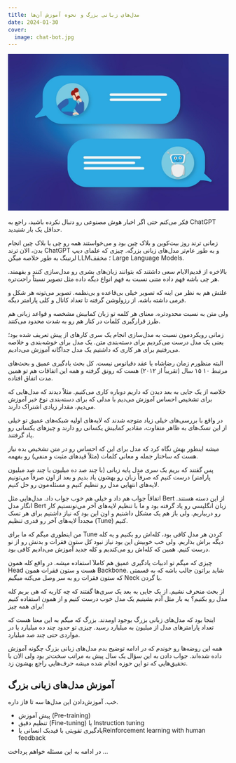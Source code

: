```yaml
---
title: مدل‌های زبانی بزرگ و نحوه آموزش آن‌ها
date: 2024-01-30
cover:
  image: chat-bot.jpg
---
```


![](chat-bot.jpg)

فکر می‌کنم حتی اگر اخبار هوش مصنوعی رو دنبال نکرده باشید، راجع به ChatGPT حداقل یک بار شنیدید.

زمانی ترند روز بیت‌کوین و بلاک چین بود و می‌خواستند همه رو چی با بلاک چین انجام بدن، الان ترند ChatGPT و به طور عام‌تر مدل‌های زبانی بزرگه. چیزی که علمای دیپ لرنینگ به طور خلاصه میگن LLM؛ مخفف Large Language Models.

بالاخره از قدیم‌الایام سعی داشتند که بتوانند زبان‌های بشری رو مدل‌سازی کنند و بفهمند. هر چی باشه فهم داده متنی نسبت به فهم انواع دیگه داده مثل تصویر نسبتاً راحت‌تره.

علتش هم به نظر من اینه که تصویر خیلی بی‌قاعده و بی‌نظمه. تصویر می‌تونه هر شکل و فرمی داشته باشه. از رزولوشن گرفته تا تعداد کانال و کلی پارامتر دیگه.

ولی متن به نسبت محدودتره. معنای هر کلمه تو زبان کمابیش مشخصه و قواعد زبانی هم طرز قرارگیری کلمات در کنار هم رو به شدت محدود می‌کنند.

زمانی رویکردمون نسبت به مدل‌سازی انجام یک سری کارهای از پیش تعریف شده بود؛ یعنی یک مدل درست می‌کردیم برای دسته‌بندی متن. یک مدل برای خوشه‌بندی و خلاصه می‌رفتیم برای هر کاری که داشتیم یک مدل جداگانه آموزش می‌دادیم.

البته منظورم زمان رضاشاه یا عقد دقیانوس نیست. کل بحث یادگیری عمیق و بحث‌های مرتبط ۱۰ ۱۵ سال (تقریباً از ۲۰۱۲) هست که رونق گرفته و همه این اتفاقات هم تو همین مدت اتفاق افتاده.

خلاصه از یک جایی به بعد دیدن که داریم دوباره کاری می‌کنیم. مثلاً دیدند که مدل‌هایی که برای تشخیص احساس آموزش می‌دیم با مدلی که برای دسته‌بندی نوع خبر آموزش می‌دیم، مقدار زیادی اشتراک دارند.

در واقع با بررسی‌های خیلی زیاد متوجه شدند که لایه‌های اولیه شبکه‌های عمیق تو خیلی از این تسک‌های به ظاهر متفاوت، مقادیر کمابیش یکسانی رو دارند و چیزهای یکسانی رو یاد گرفتند.

میشه اینطور بهش نگاه کرد که مدل برای این که احساس رو در متن تشخیص بده نیاز هست که ساختار جمله و معانی کلمات (مثلاً قیدهای مثبت و منفی) رو بفهمه.

پس گفتند که بریم یک سری مدل پایه زبانی (با چند صد ده میلیون یا چند صد میلیون پارامتر) درست کنیم که صرفاً زبان رو بهشون یاد بدیم و بعد از اون صرفاً می‌تونیم لایه‌های انتهایی مدل رو تنظیم کنیم و مسئله‌مون رو حل کنیم.

اتفاقاً جواب هم داد و خیلی هم خوب جواب داد. مدل‌هایی مثل Bert از این دسته هستند. انگار مدل Bert زبان انگلیسی رو یاد گرفته بود و ما با تنظیم لایه‌های آخر می‌تونستیم کار رو دربیاریم. ولی باز هم یک مشکل داشتیم و اون این بود که نیاز داشتیم برای هر تسک مجدداً لایه‌های آخر رو قدری تنظیم (Tune) کنیم.

من اینطوری میگم که ما برای Tune کردن هر مدل کافی بود، کله‌اش رو بکنیم و یه کله دیگه براش بذاریم. ولی خب خوبیش این بود نیاز نبود کل ستون فقرات و بدنش رو از نو درست کنیم. همین که کله‌اش رو می‌کندیم و کله جدید آموزش می‌دادیم کافی بود.

چیزی که میگم تو ادبیات یادگیری عمیق هم کاملآ استفاده میشه. در واقع کله همون Head هست و ستون فقرات همون Backbone. شاید براتون جالب باشه که به قسمتی که ستون فقرات رو به سر وصل می‌کنه میگیم Neck یا گردن.

از بحث منحرف نشیم. از یک جایی به بعد یک سری‌ها گفتند که چه کاریه که هی بریم کله مدل رو بکنیم؟ یه بار مثل آدم بشینیم یک مدل خوب درست کنیم و از همون استفاده کنیم برای همه چیز!

اینجا بود که مدل‌های زبانی بزرگ بوجود اومدند. بزرگ که میگم به این معنا هست که تعداد پارامترهای مدل از میلیون به میلیارد رسید. چیزی تو حدود چند ده میلیارد یا در مواردی حتی چند صد میلیارد.

همه این روضه‌ها رو خوندم که در ادامه توضیح بدم مدل‌های زبانی بزرگ چگونه آموزش داده شده‌اند. جواب دادن به این سؤال یک سال پیش به مراتب سخت‌تر بود ولی الان با تحقیق‌هایی که تو این حوزه انجام شده میشه حرف‌هایی راجع بهشون زد.

## آموزش مدل‌های زبانی بزرگ

خب. آموزش‌دادن این مدل‌ها سه تا فاز داره.

- پیش آموزش (Pre-training)
- تنظیم دقیق (Fine-tuning) یا Instruction tuning
- یادگیری تقویتی با فیدبک انسانی یاReinforcement learning with human feedback

در ادامه به این مسئله خواهم پرداخت ...
